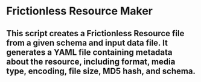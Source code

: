 # Frictionless Resource Maker
## This script creates a Frictionless Resource file from a given schema and input data file. It generates a YAML file containing metadata about the resource, including format, media type, encoding, file size, MD5 hash, and schema.
